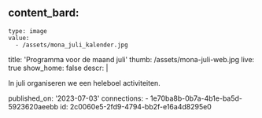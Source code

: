 content_bard:
  -
    type: image
    value:
      - /assets/mona_juli_kalender.jpg
title: 'Programma voor de maand juli'
thumb: /assets/mona-juli-web.jpg
live: true
show_home: false
descr: |
  <p>In juli organiseren we een heleboel activiteiten.
  </p>
published_on: '2023-07-03'
connections:
  - 1e70ba8b-0b7a-4b1e-ba5d-5923620aeebb
id: 2c0060e5-2fd9-4794-bb2f-e16a4d8295e0
